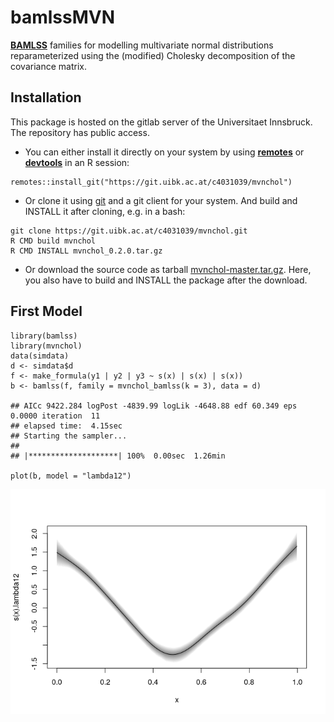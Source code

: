 bamlssMVN
=========

[**BAMLSS**](http://www.bamlss.org/) families for modelling multivariate
normal distributions reparameterized using the (modified) Cholesky
decomposition of the covariance matrix.

Installation
------------

This package is hosted on the gitlab server of the Universitaet
Innsbruck. The repository has public access.

-   You can either install it directly on your system by using
    [**remotes**](https://remotes.r-lib.org/) or
    [**devtools**](https://devtools.r-lib.org/) in an R session:

<!-- -->

    remotes::install_git("https://git.uibk.ac.at/c4031039/mvnchol")

-   Or clone it using [git](https://git-scm.com/) and a git client for
    your system. And build and INSTALL it after cloning, e.g. in a bash:

<!-- -->

    git clone https://git.uibk.ac.at/c4031039/mvnchol.git
    R CMD build mvnchol
    R CMD INSTALL mvnchol_0.2.0.tar.gz

-   Or download the source code as tarball
    [mvnchol-master.tar.gz](https://git.uibk.ac.at/c4031039/mvnchol/-/archive/master/mvnchol-master.tar.gz).
    Here, you also have to build and INSTALL the package after the
    download.

First Model
-----------

    library(bamlss)
    library(mvnchol)
    data(simdata)
    d <- simdata$d
    f <- make_formula(y1 | y2 | y3 ~ s(x) | s(x) | s(x))
    b <- bamlss(f, family = mvnchol_bamlss(k = 3), data = d)

    ## AICc 9422.284 logPost -4839.99 logLik -4648.88 edf 60.349 eps 0.0000 iteration  11
    ## elapsed time:  4.15sec
    ## Starting the sampler...
    ## 
    ## |********************| 100%  0.00sec  1.26min

    plot(b, model = "lambda12")

![](README_files/figure-markdown_strict/unnamed-chunk-1-1.png)
